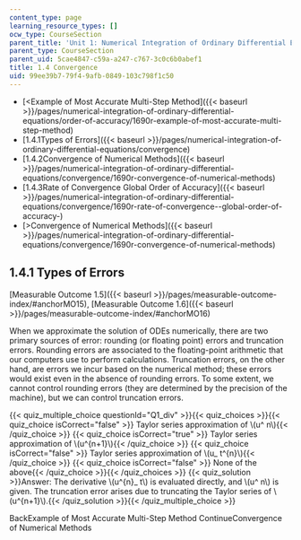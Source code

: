 ```yaml
---
content_type: page
learning_resource_types: []
ocw_type: CourseSection
parent_title: 'Unit 1: Numerical Integration of Ordinary Differential Equations'
parent_type: CourseSection
parent_uid: 5cae4847-c59a-a247-c767-3c0c6b0abef1
title: 1.4 Convergence
uid: 99ee39b7-79f4-9afb-0849-103c798f1c50
---
```


*   [\<Example of Most Accurate Multi-Step Method]({{< baseurl >}}/pages/numerical-integration-of-ordinary-differential-equations/order-of-accuracy/1690r-example-of-most-accurate-multi-step-method)
*   [1.4.1Types of Errors]({{< baseurl >}}/pages/numerical-integration-of-ordinary-differential-equations/convergence)
*   [1.4.2Convergence of Numerical Methods]({{< baseurl >}}/pages/numerical-integration-of-ordinary-differential-equations/convergence/1690r-convergence-of-numerical-methods)
*   [1.4.3Rate of Convergence Global Order of Accuracy]({{< baseurl >}}/pages/numerical-integration-of-ordinary-differential-equations/convergence/1690r-rate-of-convergence--global-order-of-accuracy-)
*   [\>Convergence of Numerical Methods]({{< baseurl >}}/pages/numerical-integration-of-ordinary-differential-equations/convergence/1690r-convergence-of-numerical-methods)

1.4.1 Types of Errors
---------------------

[Measurable Outcome 1.5]({{< baseurl >}}/pages/measurable-outcome-index/#anchorMO15), [Measurable Outcome 1.6]({{< baseurl >}}/pages/measurable-outcome-index/#anchorMO16)

When we approximate the solution of ODEs numerically, there are two primary sources of error: rounding (or floating point) errors and truncation errors. Rounding errors are associated to the floating-point arithmetic that our computers use to perform calculations. Truncation errors, on the other hand, are errors we incur based on the numerical method; these errors would exist even in the absence of rounding errors. To some extent, we cannot control rounding errors (they are determined by the precision of the machine), but we can control truncation errors.

{{< quiz_multiple_choice questionId="Q1_div" >}}{{< quiz_choices >}}{{< quiz_choice isCorrect="false" >}} Taylor series approximation of \\(u^ n\\){{< /quiz_choice >}}
{{< quiz_choice isCorrect="true" >}} Taylor series approximation of \\(u^{n+1}\\){{< /quiz_choice >}}
{{< quiz_choice isCorrect="false" >}} Taylor series approximation of \\(u\_ t^{n}\\){{< /quiz_choice >}}
{{< quiz_choice isCorrect="false" >}} None of the above{{< /quiz_choice >}}{{< /quiz_choices >}}
{{< quiz_solution >}}Answer: The derivative \\(u^{n}\_ t\\) is evaluated directly, and \\(u^ n\\) is given. The truncation error arises due to truncating the Taylor series of \\(u^{n+1}\\).{{< /quiz_solution >}}{{< /quiz_multiple_choice >}}

BackExample of Most Accurate Multi-Step Method ContinueConvergence of Numerical Methods